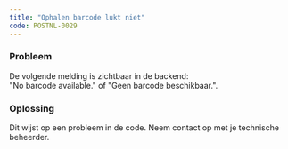 ```yaml
---
title: "Ophalen barcode lukt niet"
code: POSTNL-0029
---
```



<p><h3>Probleem</h3></p><p>De volgende melding is zichtbaar in de backend:<br>"No barcode available." of "Geen barcode beschikbaar.".</p><p><h3>Oplossing</h3></p><p>Dit wijst op een probleem in de code. Neem contact op met je technische beheerder.</p>
